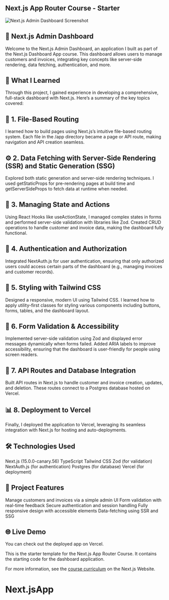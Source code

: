 ## Next.js App Router Course - Starter

![Next.js Admin Dashboard Screenshot](./assets/dashboard-screenshot.png)


## 📝 Next.js Admin Dashboard
Welcome to the Next.js Admin Dashboard, an application I built as part of the Next.js Dashboard App course. This dashboard allows users 
to manage customers and invoices, integrating key concepts like server-side rendering, data fetching, authentication, and more.

## 🚀 What I Learned
Through this project, I gained experience in developing a comprehensive, full-stack dashboard with Next.js. Here’s a summary of the key topics covered:

## 📂 1. File-Based Routing
I learned how to build pages using Next.js’s intuitive file-based routing system. Each file in the /app directory became a page or API route, making navigation and API creation seamless.

## ⚙️ 2. Data Fetching with Server-Side Rendering (SSR) and Static Generation (SSG)
Explored both static generation and server-side rendering techniques. I used getStaticProps for pre-rendering pages at build time and getServerSideProps to fetch data at runtime when needed.

## 📑 3. Managing State and Actions
Using React Hooks like useActionState, I managed complex states in forms and performed server-side validation with libraries like Zod.
Created CRUD operations to handle customer and invoice data, making the dashboard fully functional.

## 🔐 4. Authentication and Authorization
Integrated NextAuth.js for user authentication, ensuring that only authorized users could access certain parts of the dashboard (e.g., managing invoices and customer records).

## 🎨 5. Styling with Tailwind CSS
Designed a responsive, modern UI using Tailwind CSS. I learned how to apply utility-first classes for styling various components including buttons, forms, tables, and the dashboard layout.

## 📝 6. Form Validation & Accessibility
Implemented server-side validation using Zod and displayed error messages dynamically when forms failed.
Added ARIA labels to improve accessibility, ensuring that the dashboard is user-friendly for people using screen readers.

## 🔄 7. API Routes and Database Integration
Built API routes in Next.js to handle customer and invoice creation, updates, and deletion. These routes connect to a Postgres database hosted on Vercel.

## 📊 8. Deployment to Vercel
Finally, I deployed the application to Vercel, leveraging its seamless integration with Next.js for hosting and auto-deployments.

## 🛠 Technologies Used
Next.js (15.0.0-canary.56)
TypeScript
Tailwind CSS
Zod (for validation)
NextAuth.js (for authentication)
Postgres (for database)
Vercel (for deployment)

## 📑 Project Features
Manage customers and invoices via a simple admin UI
Form validation with real-time feedback
Secure authentication and session handling
Fully responsive design with accessible elements
Data-fetching using SSR and SSG

## 🌐 Live Demo
You can check out the deployed app on Vercel.

This is the starter template for the Next.js App Router Course. It contains the starting code for the dashboard application.

For more information, see the [course curriculum](https://nextjs.org/learn) on the Next.js Website.
# Next.jsApp
